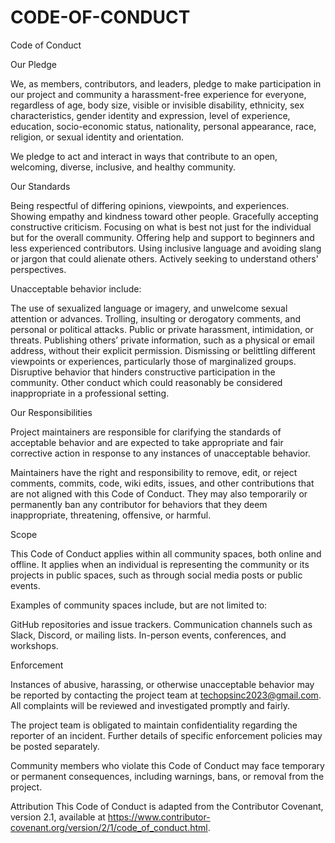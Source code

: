# CODE-OF-CONDUCT

Code of Conduct

Our Pledge

We, as members, contributors, and leaders, pledge to make participation in our project and community a harassment-free experience for everyone, regardless of age, body size, visible or invisible disability, ethnicity, sex characteristics, gender identity and expression, level of experience, education, socio-economic status, nationality, personal appearance, race, religion, or sexual identity and orientation.

We pledge to act and interact in ways that contribute to an open, welcoming, diverse, inclusive, and healthy community.

Our Standards

Being respectful of differing opinions, viewpoints, and experiences.
Showing empathy and kindness toward other people.
Gracefully accepting constructive criticism.
Focusing on what is best not just for the individual but for the overall community.
Offering help and support to beginners and less experienced contributors.
Using inclusive language and avoiding slang or jargon that could alienate others.
Actively seeking to understand others' perspectives.

Unacceptable behavior include:

The use of sexualized language or imagery, and unwelcome sexual attention or advances.
Trolling, insulting or derogatory comments, and personal or political attacks.
Public or private harassment, intimidation, or threats.
Publishing others’ private information, such as a physical or email address, without their explicit permission.
Dismissing or belittling different viewpoints or experiences, particularly those of marginalized groups.
Disruptive behavior that hinders constructive participation in the community.
Other conduct which could reasonably be considered inappropriate in a professional setting.

Our Responsibilities

Project maintainers are responsible for clarifying the standards of acceptable behavior and are expected to take appropriate and fair corrective action in response to any instances of unacceptable behavior.

Maintainers have the right and responsibility to remove, edit, or reject comments, commits, code, wiki edits, issues, and other contributions that are not aligned with this Code of Conduct. They may also temporarily or permanently ban any contributor for behaviors that they deem inappropriate, threatening, offensive, or harmful.

Scope

This Code of Conduct applies within all community spaces, both online and offline. It applies when an individual is representing the community or its projects in public spaces, such as through social media posts or public events.

Examples of community spaces include, but are not limited to:

GitHub repositories and issue trackers.
Communication channels such as Slack, Discord, or mailing lists.
In-person events, conferences, and workshops.

Enforcement

Instances of abusive, harassing, or otherwise unacceptable behavior may be reported by contacting the project team at techopsinc2023@gmail.com. All complaints will be reviewed and investigated promptly and fairly.

The project team is obligated to maintain confidentiality regarding the reporter of an incident. Further details of specific enforcement policies may be posted separately.

Community members who violate this Code of Conduct may face temporary or permanent consequences, including warnings, bans, or removal from the project.

Attribution
This Code of Conduct is adapted from the Contributor Covenant, version 2.1, available at https://www.contributor-covenant.org/version/2/1/code_of_conduct.html.

